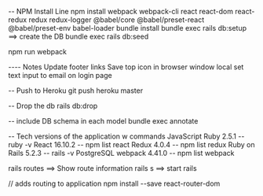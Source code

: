 
-- NPM Install Line
npm install webpack webpack-cli react react-dom react-redux redux redux-logger @babel/core @babel/preset-react @babel/preset-env babel-loader
bundle install
bundle exec rails db:setup               ==> create the DB
bundle exec rails db:seed

npm run webpack

---- Notes
Update footer links
Save top icon in browser window local
set text input to email on login page


-- Push to Heroku
git push heroku master

-- Drop the db
rails db:drop

-- include DB schema in each model
bundle exec annotate


-- Tech versions of the application w commands
JavaScript 
Ruby 2.5.1      -- ruby -v
React 16.10.2   -- npm list react
Redux 4.0.4     -- npm list redux
Ruby on Rails 5.2.3     -- rails -v
PostgreSQL
webpack 4.41.0          -- npm list webpack




rails routes                    ==> Show route information
rails s                         ==> start rails


// adds routing to application
npm install --save react-router-dom

